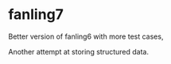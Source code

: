 fanling7
========

Better version of fanling6 with more test cases,

Another attempt at storing structured data.
